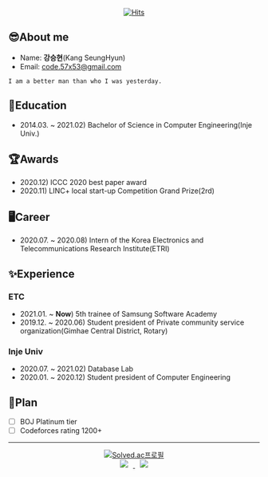 <div align=center>
  
[![Hits](https://hits.seeyoufarm.com/api/count/incr/badge.svg?url=https%3A%2F%2Fgithub.com%2FCODe1995%2FCODe1995%2Fedit%2Fmain%2FREADME.md&count_bg=%2379C83D&title_bg=%23555555&icon=&icon_color=%23E7E7E7&title=hits&edge_flat=false)](https://hits.seeyoufarm.com)
</div>  

## 😎About me
- Name: **강승현**(Kang SeungHyun)
- Email: code.57x53@gmail.com
```
I am a better man than who I was yesterday.
```

## 📕Education
- 2014.03. ~ 2021.02) Bachelor of Science in Computer Engineering(Inje Univ.)

## 🏆Awards
- 2020.12) ICCC 2020 best paper award  
- 2020.11) LINC+ local start-up Competition Grand Prize(2rd)

## 🖥Career
- 2020.07. ~ 2020.08) Intern of the Korea Electronics and Telecommunications Research Institute(ETRI)  

## ✨Experience
### ETC
- 2021.01. ~ **Now**) 5th trainee of Samsung Software Academy
- 2019.12. ~ 2020.06) Student president of Private community service organization(Gimhae Central District, Rotary)
### Inje Univ
- 2020.07. ~ 2021.02) Database Lab
- 2020.01. ~ 2020.12) Student president of Computer Engineering

## 💎Plan
- [ ] BOJ Platinum tier
- [ ] Codeforces rating 1200+  

---
<div align=center>
  
[![Solved.ac프로필](http://mazassumnida.wtf/api/v2/generate_badge?boj=code1995)](https://solved.ac/code1995)    
<a href="https://instagram.com/1d1kkang">
    <img 
        src="http://img.shields.io/badge/-Instagram-black?style=flat&logo=Instagram&link=https://instagram.com/alpox.dev/"
        style="height : auto; margin-left : 10px; margin-right : 10px;"/>
</a>
<a href="http://imksh.com">
    <img 
        src="http://img.shields.io/badge/-Tech%20Blog-655ced?style=flat&logo=github&link=http://imksh.com"
        style="height : auto; margin-left : 10px; margin-right : 10px;"/>
</a>

</div>
